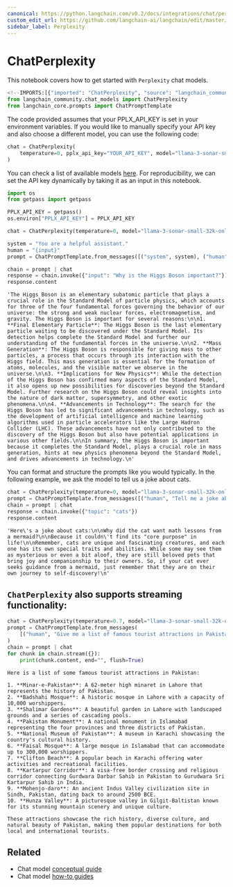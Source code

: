 ```yaml
---
canonical: https://python.langchain.com/v0.2/docs/integrations/chat/perplexity/
custom_edit_url: https://github.com/langchain-ai/langchain/edit/master/docs/docs/integrations/chat/perplexity.ipynb
sidebar_label: Perplexity
---
```


# ChatPerplexity

This notebook covers how to get started with `Perplexity` chat models.

```python
<!--IMPORTS:[{"imported": "ChatPerplexity", "source": "langchain_community.chat_models", "docs": "https://api.python.langchain.com/en/latest/chat_models/langchain_community.chat_models.perplexity.ChatPerplexity.html", "title": "ChatPerplexity"}, {"imported": "ChatPromptTemplate", "source": "langchain_core.prompts", "docs": "https://api.python.langchain.com/en/latest/prompts/langchain_core.prompts.chat.ChatPromptTemplate.html", "title": "ChatPerplexity"}]-->
from langchain_community.chat_models import ChatPerplexity
from langchain_core.prompts import ChatPromptTemplate
```

The code provided assumes that your PPLX_API_KEY is set in your environment variables. If you would like to manually specify your API key and also choose a different model, you can use the following code:

```python
chat = ChatPerplexity(
    temperature=0, pplx_api_key="YOUR_API_KEY", model="llama-3-sonar-small-32k-online"
)
```

You can check a list of available models [here](https://docs.perplexity.ai/docs/model-cards). For reproducibility, we can set the API key dynamically by taking it as an input in this notebook.

```python
import os
from getpass import getpass

PPLX_API_KEY = getpass()
os.environ["PPLX_API_KEY"] = PPLX_API_KEY
```

```python
chat = ChatPerplexity(temperature=0, model="llama-3-sonar-small-32k-online")
```

```python
system = "You are a helpful assistant."
human = "{input}"
prompt = ChatPromptTemplate.from_messages([("system", system), ("human", human)])

chain = prompt | chat
response = chain.invoke({"input": "Why is the Higgs Boson important?"})
response.content
```

```output
'The Higgs Boson is an elementary subatomic particle that plays a crucial role in the Standard Model of particle physics, which accounts for three of the four fundamental forces governing the behavior of our universe: the strong and weak nuclear forces, electromagnetism, and gravity. The Higgs Boson is important for several reasons:\n\n1. **Final Elementary Particle**: The Higgs Boson is the last elementary particle waiting to be discovered under the Standard Model. Its detection helps complete the Standard Model and further our understanding of the fundamental forces in the universe.\n\n2. **Mass Generation**: The Higgs Boson is responsible for giving mass to other particles, a process that occurs through its interaction with the Higgs field. This mass generation is essential for the formation of atoms, molecules, and the visible matter we observe in the universe.\n\n3. **Implications for New Physics**: While the detection of the Higgs Boson has confirmed many aspects of the Standard Model, it also opens up new possibilities for discoveries beyond the Standard Model. Further research on the Higgs Boson could reveal insights into the nature of dark matter, supersymmetry, and other exotic phenomena.\n\n4. **Advancements in Technology**: The search for the Higgs Boson has led to significant advancements in technology, such as the development of artificial intelligence and machine learning algorithms used in particle accelerators like the Large Hadron Collider (LHC). These advancements have not only contributed to the discovery of the Higgs Boson but also have potential applications in various other fields.\n\nIn summary, the Higgs Boson is important because it completes the Standard Model, plays a crucial role in mass generation, hints at new physics phenomena beyond the Standard Model, and drives advancements in technology.\n'
```

You can format and structure the prompts like you would typically. In the following example, we ask the model to tell us a joke about cats.

```python
chat = ChatPerplexity(temperature=0, model="llama-3-sonar-small-32k-online")
prompt = ChatPromptTemplate.from_messages([("human", "Tell me a joke about {topic}")])
chain = prompt | chat
response = chain.invoke({"topic": "cats"})
response.content
```

```output
'Here\'s a joke about cats:\n\nWhy did the cat want math lessons from a mermaid?\n\nBecause it couldn\'t find its "core purpose" in life!\n\nRemember, cats are unique and fascinating creatures, and each one has its own special traits and abilities. While some may see them as mysterious or even a bit aloof, they are still beloved pets that bring joy and companionship to their owners. So, if your cat ever seeks guidance from a mermaid, just remember that they are on their own journey to self-discovery!\n'
```

## `ChatPerplexity` also supports streaming functionality:

```python
chat = ChatPerplexity(temperature=0.7, model="llama-3-sonar-small-32k-online")
prompt = ChatPromptTemplate.from_messages(
    [("human", "Give me a list of famous tourist attractions in Pakistan")]
)
chain = prompt | chat
for chunk in chain.stream({}):
    print(chunk.content, end="", flush=True)
```
```output
Here is a list of some famous tourist attractions in Pakistan:

1. **Minar-e-Pakistan**: A 62-meter high minaret in Lahore that represents the history of Pakistan.
2. **Badshahi Mosque**: A historic mosque in Lahore with a capacity of 10,000 worshippers.
3. **Shalimar Gardens**: A beautiful garden in Lahore with landscaped grounds and a series of cascading pools.
4. **Pakistan Monument**: A national monument in Islamabad representing the four provinces and three districts of Pakistan.
5. **National Museum of Pakistan**: A museum in Karachi showcasing the country's cultural history.
6. **Faisal Mosque**: A large mosque in Islamabad that can accommodate up to 300,000 worshippers.
7. **Clifton Beach**: A popular beach in Karachi offering water activities and recreational facilities.
8. **Kartarpur Corridor**: A visa-free border crossing and religious corridor connecting Gurdwara Darbar Sahib in Pakistan to Gurudwara Sri Kartarpur Sahib in India.
9. **Mohenjo-daro**: An ancient Indus Valley civilization site in Sindh, Pakistan, dating back to around 2500 BCE.
10. **Hunza Valley**: A picturesque valley in Gilgit-Baltistan known for its stunning mountain scenery and unique culture.

These attractions showcase the rich history, diverse culture, and natural beauty of Pakistan, making them popular destinations for both local and international tourists.
```

## Related

- Chat model [conceptual guide](/docs/concepts/#chat-models)
- Chat model [how-to guides](/docs/how_to/#chat-models)